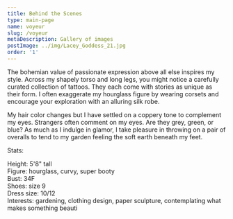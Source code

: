 ```yaml
---
title: Behind the Scenes
type: main-page
name: voyeur
slug: /voyeur
metaDescription: Gallery of images
postImage: ../img/Lacey_Goddess_21.jpg
order: '1'
---
```

The bohemian value of passionate expression above all else inspires my style. Across my shapely torso and long legs, you might notice a carefully curated collection of tattoos. They each come with stories as unique as their form. I often exaggerate my hourglass figure by wearing corsets and encourage your exploration with an alluring silk robe.

My hair color changes but I have settled on a coppery tone to complement my eyes. Strangers often comment on my eyes. Are they grey, green, or blue? As much as I indulge in glamor, I take pleasure in throwing on a pair of overalls to tend to my garden feeling the soft earth beneath my feet.

Stats:

Height: 5'8" tall  
Figure: hourglass, curvy, super booty  
Bust: 34F  
Shoes: size 9  
Dress size: 10/12  
Interests: gardening, clothing design, paper sculpture, contemplating what makes something beauti